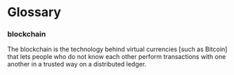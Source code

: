 # Glossary

### blockchain

The blockchain is the technology behind virtual currencies \[such as Bitcoin\] that lets people who do not know each other perform transactions with one another in a trusted way on a distributed ledger.




